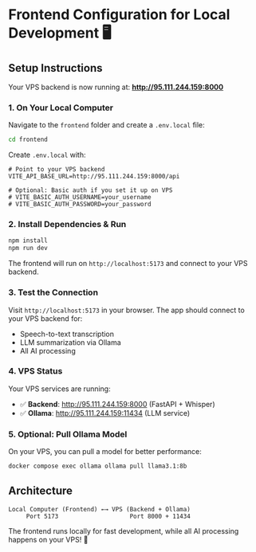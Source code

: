 # Frontend Configuration for Local Development 🖥️

## Setup Instructions

Your VPS backend is now running at: **http://95.111.244.159:8000**

### 1. On Your Local Computer

Navigate to the `frontend` folder and create a `.env.local` file:

```bash
cd frontend
```

Create `.env.local` with:
```env
# Point to your VPS backend
VITE_API_BASE_URL=http://95.111.244.159:8000/api

# Optional: Basic auth if you set it up on VPS
# VITE_BASIC_AUTH_USERNAME=your_username
# VITE_BASIC_AUTH_PASSWORD=your_password
```

### 2. Install Dependencies & Run

```bash
npm install
npm run dev
```

The frontend will run on `http://localhost:5173` and connect to your VPS backend.

### 3. Test the Connection

Visit `http://localhost:5173` in your browser. The app should connect to your VPS backend for:
- Speech-to-text transcription
- LLM summarization via Ollama
- All AI processing

### 4. VPS Status

Your VPS services are running:
- ✅ **Backend**: http://95.111.244.159:8000 (FastAPI + Whisper)
- ✅ **Ollama**: http://95.111.244.159:11434 (LLM service)

### 5. Optional: Pull Ollama Model

On your VPS, you can pull a model for better performance:
```bash
docker compose exec ollama ollama pull llama3.1:8b
```

## Architecture

```
Local Computer (Frontend) ←→ VPS (Backend + Ollama)
     Port 5173                    Port 8000 + 11434
```

The frontend runs locally for fast development, while all AI processing happens on your VPS! 🚀
